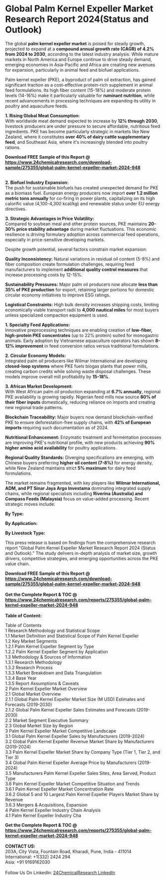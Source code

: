 <h1>Global Palm Kernel Expeller Market Research Report 2024(Status and Outlook)</h1><p>The global <strong>palm kernel expeller market</strong> is poised for steady growth, projected to expand at a <strong>compound annual growth rate (CAGR) of 4.2% from 2024 to 2030</strong>, according to the latest industry analysis. While mature markets in North America and Europe continue to drive steady demand, emerging economies in Asia-Pacific and Africa are creating new avenues for expansion, particularly in animal feed and biofuel applications.</p><p>Palm kernel expeller (PKE), a byproduct of palm oil extraction, has gained significant traction as a cost-effective protein-rich supplement in animal feed formulations. Its high fiber content (15-18%) and moderate protein levels (14-16%) make it particularly valuable for <strong>ruminant nutrition</strong>, while recent advancements in processing techniques are expanding its utility in poultry and aquaculture feeds.</p><p><strong>1. Rising Global Meat Consumption:</strong><br>
With worldwide meat demand expected to increase by <strong>12% through 2030</strong>, livestock producers are under pressure to secure affordable, nutritious feed ingredients. PKE has become particularly strategic in markets like New Zealand, where it constitutes <strong>over 40% of dairy cattle supplementary feed</strong>, and Southeast Asia, where it's increasingly blended into poultry rations.</p><div><b>Download FREE Sample of this Report @ 
            <a href="https://www.24chemicalresearch.com/download-sample/275355/global-palm-kernel-expeller-market-2024-948">
            https://www.24chemicalresearch.com/download-sample/275355/global-palm-kernel-expeller-market-2024-948</a></b></div><br><p><strong>2. Biofuel Industry Expansion:</strong><br>
The push for sustainable biofuels has created unexpected demand for PKE as a biomass fuel. European energy producers now import <strong>over 1.2 million metric tons annually</strong> for co-firing in power plants, capitalizing on its high calorific value (4,100-4,300 kcal/kg) and renewable status under EU energy directives.</p><p><strong>3. Strategic Advantages in Price Volatility:</strong><br>
Compared to soybean meal and other protein sources, PKE maintains <strong>20-30% price stability advantage</strong> during market fluctuations. This economic resilience is driving formulary adoption across commercial feed operations, especially in price-sensitive developing markets.</p><p>Despite growth potential, several factors constrain market expansion:</p><p><strong>Quality Inconsistency:</strong> Natural variations in residual oil content (5-8%) and fiber composition create formulation challenges, requiring feed manufacturers to implement <strong>additional quality control measures</strong> that increase processing costs by 12-15%.</p><p><strong>Sustainability Pressures:</strong> Major palm oil producers now allocate <strong>less than 35% of PKE production</strong> for export, retaining larger portions for domestic circular economy initiatives to improve ESG ratings.</p><p><strong>Logistical Constraints:</strong> High bulk density increases shipping costs, limiting economically viable transport radii to <strong>4,000 nautical miles</strong> for most buyers unless specialized compaction equipment is used.</p><p><strong>1. Specialty Feed Applications:</strong><br>
Innovative preprocessing techniques are enabling creation of <strong>low-fiber, high-protein PKE concentrates</strong> (up to 22% protein) suited for monogastric animals. Early adoption by Vietnamese aquaculture operators has shown <strong>8-12% improvement</strong> in feed conversion ratios versus traditional formulations.</p><p><strong>2. Circular Economy Models:</strong><br>
Integrated palm oil producers like Wilmar International are developing <strong>closed-loop systems</strong> where PKE fuels biogas plants that power mills, creating carbon credits while solving waste disposal challenges. These models improve overall mill profitability by <strong>15-18%</strong>.</p><p><strong>3. African Market Development:</strong><br>
With West African palm oil production expanding at <strong>6.7% annually</strong>, regional PKE availability is growing rapidly. Nigerian feed mills now source <strong>80% of their fiber inputs</strong> domestically, reducing reliance on imports and creating new regional trade patterns.</p><p><strong>Blockchain Traceability:</strong> Major buyers now demand blockchain-verified PKE to ensure deforestation-free supply chains, with <strong>42% of European imports</strong> requiring such documentation as of 2024.</p><p><strong>Nutritional Enhancement:</strong> Enzymatic treatment and fermentation processes are improving PKE's nutritional profile, with new products achieving <strong>90% higher amino acid availability</strong> for poultry applications.</p><p><strong>Regional Quality Standards:</strong> Diverging specifications are emerging, with Chinese buyers preferring <strong>higher oil content (7-8%)</strong> for energy density, while New Zealand maintains strict <strong>5% maximum</strong> for dairy feed formulations.</p><p>The market remains fragmented, with key players like <strong>Wilmar International, ADM, and PT Sinar Jaya Argo Investama</strong> dominating integrated supply chains, while regional specialists including <strong>Riverina (Australia) and Compass Feeds (Malaysia)</strong> focus on value-added processing. Recent strategic moves include:</p><p><strong>By Type:</strong></p><p><strong>By Application:</strong></p><p><strong>By Livestock Type:</strong></p><p>This press release is based on findings from the comprehensive research report "Global Palm Kernel Expeller Market Research Report 2024 (Status and Outlook)." The study delivers in-depth analysis of market size, growth drivers, competitive strategies, and emerging opportunities across the PKE value chain.</p><div><b>Download FREE Sample of this Report @ 
            <a href="https://www.24chemicalresearch.com/download-sample/275355/global-palm-kernel-expeller-market-2024-948">
            https://www.24chemicalresearch.com/download-sample/275355/global-palm-kernel-expeller-market-2024-948</a></b></div><br><div><b>Get the Complete Report & TOC @ 
            <a href="https://www.24chemicalresearch.com/reports/275355/global-palm-kernel-expeller-market-2024-948">
            https://www.24chemicalresearch.com/reports/275355/global-palm-kernel-expeller-market-2024-948</a></b></div><br>
            <b>Table of Content:</b><p>Table of Contents<br />
1 Research Methodology and Statistical Scope<br />
1.1 Market Definition and Statistical Scope of Palm Kernel Expeller<br />
1.2 Key Market Segments<br />
1.2.1 Palm Kernel Expeller Segment by Type<br />
1.2.2 Palm Kernel Expeller Segment by Application<br />
1.3 Methodology & Sources of Information<br />
1.3.1 Research Methodology<br />
1.3.2 Research Process<br />
1.3.3 Market Breakdown and Data Triangulation<br />
1.3.4 Base Year<br />
1.3.5 Report Assumptions & Caveats<br />
2 Palm Kernel Expeller Market Overview<br />
2.1 Global Market Overview<br />
2.1.1 Global Palm Kernel Expeller Market Size (M USD) Estimates and Forecasts (2019-2030)<br />
2.1.2 Global Palm Kernel Expeller Sales Estimates and Forecasts (2019-2030)<br />
2.2 Market Segment Executive Summary<br />
2.3 Global Market Size by Region<br />
3 Palm Kernel Expeller Market Competitive Landscape<br />
3.1 Global Palm Kernel Expeller Sales by Manufacturers (2019-2024)<br />
3.2 Global Palm Kernel Expeller Revenue Market Share by Manufacturers (2019-2024)<br />
3.3 Palm Kernel Expeller Market Share by Company Type (Tier 1, Tier 2, and Tier 3)<br />
3.4 Global Palm Kernel Expeller Average Price by Manufacturers (2019-2024)<br />
3.5 Manufacturers Palm Kernel Expeller Sales Sites, Area Served, Product Type<br />
3.6 Palm Kernel Expeller Market Competitive Situation and Trends<br />
3.6.1 Palm Kernel Expeller Market Concentration Rate<br />
3.6.2 Global 5 and 10 Largest Palm Kernel Expeller Players Market Share by Revenue<br />
3.6.3 Mergers & Acquisitions, Expansion<br />
4 Palm Kernel Expeller Industry Chain Analysis<br />
4.1 Palm Kernel Expeller Industry Cha</p><div><b>Get the Complete Report & TOC @ 
            <a href="https://www.24chemicalresearch.com/reports/275355/global-palm-kernel-expeller-market-2024-948">
            https://www.24chemicalresearch.com/reports/275355/global-palm-kernel-expeller-market-2024-948</a></b></div><br><b>CONTACT US:</b><br>
            203A, City Vista, Fountain Road, Kharadi, Pune, India - 411014<br>
            International: +1(332) 2424 294<br>
            Asia: +91 9169162030 <br><br>
            Follow Us On LinkedIn: <a href="https://www.linkedin.com/company/24chemicalresearch/">24ChemicalResearch LinkedIn</a>